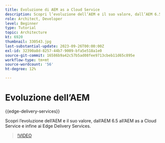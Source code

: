 ```yaml
---
title: Evoluzione di AEM as a Cloud Service
description: Scopri l’evoluzione dell’AEM e il suo valore, dall’AEM 6.5 all’AEM as a Cloud Service e infine ai Edge Delivery Services.
role: Architect, Developer
level: Beginner
type: Tutorial
topic: Architecture
kt: 6920
thumbnail: 330543.jpg
last-substantial-update: 2023-09-26T00:00:00Z
exl-id: 32390a8d-8257-44b7-9009-bfa5e518a1e0
source-git-commit: 16586b9a42c57b5ad08fee9713cbeb11d65c895e
workflow-type: tm+mt
source-wordcount: '56'
ht-degree: 12%

---
```


# Evoluzione dell’AEM

{{edge-delivery-services}}

Scopri l’evoluzione dell’AEM e il suo valore, dall’AEM 6.5 all’AEM as a Cloud Service e infine ai Edge Delivery Services.

>[!VIDEO](https://video.tv.adobe.com/v/330543?quality=12&learn=on)
